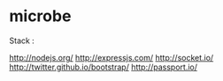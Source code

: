 microbe
=======

Stack :

http://nodejs.org/
http://expressjs.com/
http://socket.io/
http://twitter.github.io/bootstrap/
http://passport.io/

